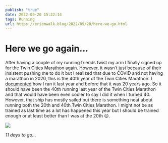 ```yaml
---
publish: "true"
date: 2022-09-20 15:22:14
tags: Running
url: https://ericmwalk.blog/2022/09/20/here-we-go.html
---
```


# Here we go again...

After having a couple of my running friends twist my arm I finally signed up for the Twin Cities Marathon again. However, it wasn’t just because of their insistent pushing me to do it but I realized that due to COVID and not having a marathon in 2020, this is the 40th year of the Twin Cities Marathon. I [documented](https://ericmwalk.blog/2021/10/04/twin-cities-marathon.html) how I ran it last year and before that it was 20 years ago. So it should have been the 40th running last year of the Twin Cities Marathon and that would have been even cooler to say I did it when I turned 40. However, that ship has mostly sailed but there is something neat about running both the 20th and 40th Twin Cities Marathon. I might not be as trained as last time as a lot has happened this year but I should be trained enough or at least better than I was at the 20th 😉.

![](https://ericmwalk.blog/uploads/2022/96a98f4247.jpg)

_11 days to go..._
